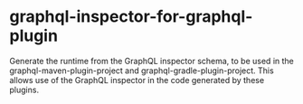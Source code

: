# graphql-inspector-for-graphql-plugin
Generate the runtime from the GraphQL inspector schema, to be used in the graphql-maven-plugin-project and graphql-gradle-plugin-project. This allows use of the GraphQL inspector in the code generated by these plugins.

